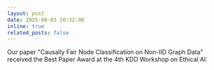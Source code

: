 ```yaml
---
layout: post
date: 2025-08-03 20:32:00
inline: true
related_posts: false
---
```

Our paper "Causally Fair Node Classification on Non-IID Graph Data" received the Best Paper Award at the 4th KDD Workshop on Ethical AI.

